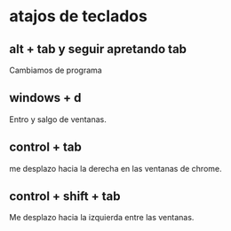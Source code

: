 # atajos de teclados

## alt + tab y seguir apretando tab

Cambiamos de programa

## windows + d

Entro y salgo de ventanas.

## control + tab

me desplazo hacia la derecha en las ventanas de chrome.

## control + shift + tab

Me desplazo hacia la izquierda entre las ventanas.
